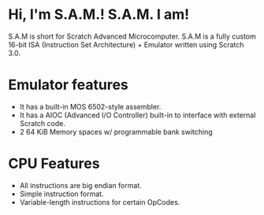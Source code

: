 # Hi, I'm S.A.M.! S.A.M. I am!

S.A.M is short for Scratch Advanced Microcomputer.
S.A.M is a fully custom 16-bit ISA (Instruction Set Architecture) + Emulator written using Scratch 3.0. 

# Emulator features
 * It has a built-in MOS 6502-style assembler.
 * It has a AIOC (Advanced I/O Controller) built-in to interface with external Scratch code.
 * 2 64 KiB Memory spaces w/ programmable bank switching

# CPU Features
 * All instructions are big endian format.
 * Simple instruction format.
 * Variable-length instructions for certain OpCodes.

